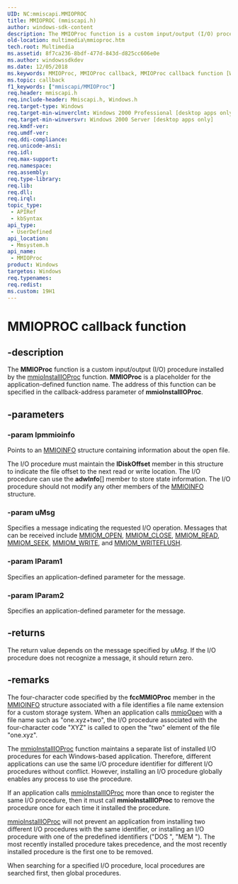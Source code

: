 ```yaml
---
UID: NC:mmiscapi.MMIOPROC
title: MMIOPROC (mmiscapi.h)
author: windows-sdk-content
description: The MMIOProc function is a custom input/output (I/O) procedure installed by the mmioInstallIOProc function.
old-location: multimedia\mmioproc.htm
tech.root: Multimedia
ms.assetid: 8f7ca236-8bdf-477d-843d-d825cc606e0e
ms.author: windowssdkdev
ms.date: 12/05/2018
ms.keywords: MMIOProc, MMIOProc callback, MMIOProc callback function [Windows Multimedia], _win32_MMIOProc, mmsystem/MMIOProc, multimedia.mmioproc
ms.topic: callback
f1_keywords: ["mmiscapi/MMIOProc"]
req.header: mmiscapi.h
req.include-header: Mmiscapi.h, Windows.h
req.target-type: Windows
req.target-min-winverclnt: Windows 2000 Professional [desktop apps only]
req.target-min-winversvr: Windows 2000 Server [desktop apps only]
req.kmdf-ver: 
req.umdf-ver: 
req.ddi-compliance: 
req.unicode-ansi: 
req.idl: 
req.max-support: 
req.namespace: 
req.assembly: 
req.type-library: 
req.lib: 
req.dll: 
req.irql: 
topic_type:
 - APIRef
 - kbSyntax
api_type:
 - UserDefined
api_location:
 - Mmsystem.h
api_name:
 - MMIOProc
product: Windows
targetos: Windows
req.typenames: 
req.redist: 
ms.custom: 19H1
---
```


# MMIOPROC callback function


## -description



The <b>MMIOProc</b> function is a custom input/output (I/O) procedure installed by the <a href="https://docs.microsoft.com/previous-versions/dd757323(v=vs.85)">mmioInstallIOProc</a> function. <b>MMIOProc</b> is a placeholder for the application-defined function name. The address of this function can be specified in the callback-address parameter of <b>mmioInstallIOProc</b>.




## -parameters




### -param lpmmioinfo

Points to an <a href="https://docs.microsoft.com/previous-versions/dd757322(v=vs.85)">MMIOINFO</a> structure containing information about the open file.

The I/O procedure must maintain the <b>lDiskOffset</b> member in this structure to indicate the file offset to the next read or write location. The I/O procedure can use the <b>adwInfo</b>[] member to store state information. The I/O procedure should not modify any other members of the <a href="https://docs.microsoft.com/previous-versions/dd757322(v=vs.85)">MMIOINFO</a> structure.


### -param uMsg

Specifies a message indicating the requested I/O operation. Messages that can be received include <a href="https://docs.microsoft.com/windows/desktop/Multimedia/mmiom-open">MMIOM_OPEN</a>, <a href="https://docs.microsoft.com/windows/desktop/Multimedia/mmiom-close">MMIOM_CLOSE</a>, <a href="https://docs.microsoft.com/windows/desktop/Multimedia/mmiom-read">MMIOM_READ</a>, <a href="https://docs.microsoft.com/windows/desktop/Multimedia/mmiom-seek">MMIOM_SEEK</a>, <a href="https://docs.microsoft.com/windows/desktop/Multimedia/mmiom-write">MMIOM_WRITE</a>, and <a href="https://docs.microsoft.com/windows/desktop/Multimedia/mmiom-writeflush">MMIOM_WRITEFLUSH</a>.


### -param lParam1

Specifies an application-defined parameter for the message.


### -param lParam2

Specifies an application-defined parameter for the message.


## -returns



The return value depends on the message specified by <i>uMsg</i>. If the I/O procedure does not recognize a message, it should return zero.




## -remarks



The four-character code specified by the <b>fccMMIOProc</b> member in the <a href="https://docs.microsoft.com/previous-versions/dd757322(v=vs.85)">MMIOINFO</a> structure associated with a file identifies a file name extension for a custom storage system. When an application calls <a href="https://docs.microsoft.com/previous-versions/dd757331(v=vs.85)">mmioOpen</a> with a file name such as "one.xyz+two", the I/O procedure associated with the four-character code "XYZ" is called to open the "two" element of the file "one.xyz".

The <a href="https://docs.microsoft.com/previous-versions/dd757323(v=vs.85)">mmioInstallIOProc</a> function maintains a separate list of installed I/O procedures for each Windows-based application. Therefore, different applications can use the same I/O procedure identifier for different I/O procedures without conflict. However, installing an I/O procedure globally enables any process to use the procedure.

If an application calls <a href="https://docs.microsoft.com/previous-versions/dd757323(v=vs.85)">mmioInstallIOProc</a> more than once to register the same I/O procedure, then it must call <b>mmioInstallIOProc</b> to remove the procedure once for each time it installed the procedure.


<a href="https://docs.microsoft.com/previous-versions/dd757323(v=vs.85)">mmioInstallIOProc</a> will not prevent an application from installing two different I/O procedures with the same identifier, or installing an I/O procedure with one of the predefined identifiers ("DOS ", "MEM "). The most recently installed procedure takes precedence, and the most recently installed procedure is the first one to be removed.

When searching for a specified I/O procedure, local procedures are searched first, then global procedures.



